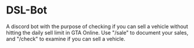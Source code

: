 # DSL-Bot
A discord bot with the purpose of checking if you can sell a vehicle without hitting the daily sell limit in GTA Online.  Use "/sale" to document your sales, and "/check" to examine if you can sell a vehicle. 
